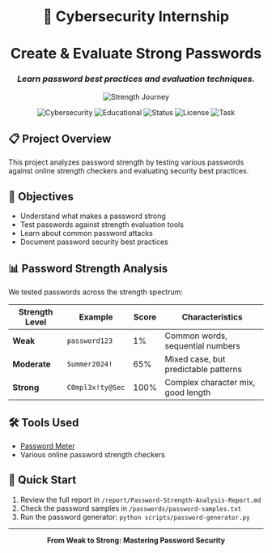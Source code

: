 <div align="center">

# 🔐 Cybersecurity Internship

# **Create & Evaluate Strong Passwords**

### *Learn password best practices and evaluation techniques.*

![Strength Journey](https://img.shields.io/badge/Weak%20→%20Moderate%20→%20Strong-Evolution-orange)

![Cybersecurity](https://img.shields.io/badge/field-cybersecurity-0077cc)
![Educational](https://img.shields.io/badge/purpose-educational-orange)
![Status](https://img.shields.io/badge/status-completed-brightgreen)
![License](https://img.shields.io/badge/license-MIT-green)
![Task](https://img.shields.io/badge/task-6%2F6-success)

</div>

## 📋 Project Overview
This project analyzes password strength by testing various passwords against online strength checkers and evaluating security best practices.

## 🎯 Objectives
- Understand what makes a password strong
- Test passwords against strength evaluation tools  
- Learn about common password attacks
- Document password security best practices

## 📊 Password Strength Analysis
We tested passwords across the strength spectrum:

| Strength Level | Example | Score | Characteristics |
|----------------|---------|-------|-----------------|
| **Weak** | `password123` | 1% | Common words, sequential numbers |
| **Moderate** | `Summer2024!` | 65% | Mixed case, but predictable patterns |
| **Strong** | `C0mpl3x!ty@Sec` | 100% | Complex character mix, good length |

## 🛠️ Tools Used
- [Password Meter](http://www.passwordmeter.com)
- Various online password strength checkers

## 🚀 Quick Start
1. Review the full report in `/report/Password-Strength-Analysis-Report.md`
2. Check the password samples in `/passwords/password-samples.txt`
3. Run the password generator: `python scripts/password-generator.py`

---
<div align="center">

**From Weak to Strong: Mastering Password Security**

</div>
